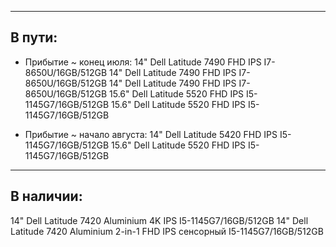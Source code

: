 -------
В пути:
-------
- Прибытие ~ конец июля:
14" Dell Latitude 7490 FHD IPS I7-8650U/16GB/512GB
14" Dell Latitude 7490 FHD IPS I7-8650U/16GB/512GB
14" Dell Latitude 7490 FHD IPS I7-8650U/16GB/512GB
15.6" Dell Latitude 5520 FHD IPS I5-1145G7/16GB/512GB
15.6" Dell Latitude 5520 FHD IPS I5-1145G7/16GB/512GB

- Прибытие ~ начало августа:
14" Dell Latitude 5420 FHD IPS I5-1145G7/16GB/512GB
15.6" Dell Latitude 5520 FHD IPS I5-1145G7/16GB/512GB
  
----------
В наличии:  
----------
14" Dell Latitude 7420 Aluminium 4K IPS I5-1145G7/16GB/512GB
14" Dell Latitude 7420 Aluminium 2-in-1 FHD IPS сенсорный I5-1145G7/16GB/512GB
